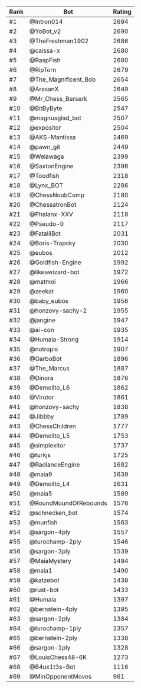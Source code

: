 Rank|Bot|Rating
---|---|---
#1|@Intron014|2694
#2|@YoBot_v2|2690
#3|@TheFreshman1902|2686
#4|@caissa-x|2680
#5|@RaspFish|2680
#6|@RipTorn|2679
#7|@The_Magnificent_Bob|2654
#8|@ArasanX|2649
#9|@Mr_Chess_Berserk|2565
#10|@BitByByte|2547
#11|@magnusglad_bot|2507
#12|@expositor|2504
#13|@AKS-Mantissa|2469
#14|@pawn_git|2449
#15|@Weiawaga|2399
#16|@SaxtonEngine|2396
#17|@Toodfish|2318
#18|@Lynx_BOT|2286
#19|@ChessNoobComp|2180
#20|@ChessatronBot|2124
#21|@Phalanx-XXV|2118
#22|@Pseudo-0|2117
#23|@FataliiBot|2031
#24|@Boris-Trapsky|2030
#25|@eubos|2012
#26|@Goldfish-Engine|1992
#27|@likeawizard-bot|1972
#28|@matmoi|1966
#29|@zeekat|1960
#30|@baby_eubos|1956
#31|@honzovy-sachy-2|1955
#32|@jangine|1947
#33|@ai-con|1935
#34|@Humaia-Strong|1914
#35|@notropis|1907
#36|@GarboBot|1896
#37|@The_Marcus|1887
#38|@Dinora|1876
#39|@Demolito_L6|1862
#40|@Virutor|1861
#41|@honzovy-sachy|1838
#42|@Jibbby|1789
#43|@ChessChildren|1777
#44|@Demolito_L5|1753
#45|@simplexitor|1737
#46|@turkjs|1725
#47|@RadianceEngine|1682
#48|@maia9|1639
#49|@Demolito_L4|1631
#50|@maia5|1589
#51|@RoundMoundOfRebounds|1576
#52|@schnecken_bot|1574
#53|@munfish|1563
#54|@sargon-4ply|1557
#55|@turochamp-2ply|1546
#56|@sargon-3ply|1539
#57|@MaiaMystery|1494
#58|@maia1|1490
#59|@katzebot|1438
#60|@rust-bot|1433
#61|@Humaia|1397
#62|@bernstein-4ply|1395
#63|@sargon-2ply|1384
#64|@turochamp-1ply|1357
#65|@bernstein-2ply|1338
#66|@sargon-1ply|1328
#67|@LouisChess48-6K|1273
#68|@B4ux1t3s-Bot|1116
#69|@MinOpponentMoves|961
